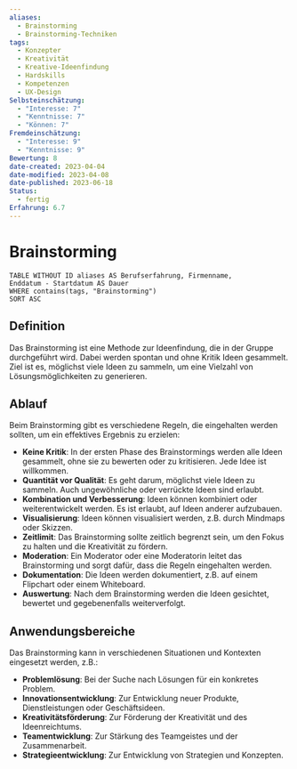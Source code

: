 ```yaml
---
aliases:
  - Brainstorming
  - Brainstorming-Techniken
tags:
  - Konzepter
  - Kreativität
  - Kreative-Ideenfindung
  - Hardskills
  - Kompetenzen
  - UX-Design
Selbsteinschätzung:
  - "Interesse: 7"
  - "Kenntnisse: 7"
  - "Können: 7"
Fremdeinschätzung:
  - "Interesse: 9"
  - "Kenntnisse: 9"
Bewertung: 8
date-created: 2023-04-04
date-modified: 2023-04-08
date-published: 2023-06-18
Status:
  - fertig
Erfahrung: 6.7
---
```


# Brainstorming

```dataview
TABLE WITHOUT ID aliases AS Berufserfahrung, Firmenname,
Enddatum - Startdatum AS Dauer
WHERE contains(tags, "Brainstorming")
SORT ASC
```

## Definition

Das Brainstorming ist eine Methode zur Ideenfindung, die in der Gruppe durchgeführt wird. Dabei werden spontan und ohne Kritik Ideen gesammelt. Ziel ist es, möglichst viele Ideen zu sammeln, um eine Vielzahl von Lösungsmöglichkeiten zu generieren.

## Ablauf

Beim Brainstorming gibt es verschiedene Regeln, die eingehalten werden sollten, um ein effektives Ergebnis zu erzielen:

- **Keine Kritik**: In der ersten Phase des Brainstormings werden alle Ideen gesammelt, ohne sie zu bewerten oder zu kritisieren. Jede Idee ist willkommen.
- **Quantität vor Qualität**: Es geht darum, möglichst viele Ideen zu sammeln. Auch ungewöhnliche oder verrückte Ideen sind erlaubt.
- **Kombination und Verbesserung**: Ideen können kombiniert oder weiterentwickelt werden. Es ist erlaubt, auf Ideen anderer aufzubauen.
- **Visualisierung**: Ideen können visualisiert werden, z.B. durch Mindmaps oder Skizzen.
- **Zeitlimit**: Das Brainstorming sollte zeitlich begrenzt sein, um den Fokus zu halten und die Kreativität zu fördern.
- **Moderation**: Ein Moderator oder eine Moderatorin leitet das Brainstorming und sorgt dafür, dass die Regeln eingehalten werden.
- **Dokumentation**: Die Ideen werden dokumentiert, z.B. auf einem Flipchart oder einem Whiteboard.
- **Auswertung**: Nach dem Brainstorming werden die Ideen gesichtet, bewertet und gegebenenfalls weiterverfolgt.

## Anwendungsbereiche

Das Brainstorming kann in verschiedenen Situationen und Kontexten eingesetzt werden, z.B.:

- **Problemlösung**: Bei der Suche nach Lösungen für ein konkretes Problem.
- **Innovationsentwicklung**: Zur Entwicklung neuer Produkte, Dienstleistungen oder Geschäftsideen.
- **Kreativitätsförderung**: Zur Förderung der Kreativität und des Ideenreichtums.
- **Teamentwicklung**: Zur Stärkung des Teamgeistes und der Zusammenarbeit.
- **Strategieentwicklung**: Zur Entwicklung von Strategien und Konzepten.
